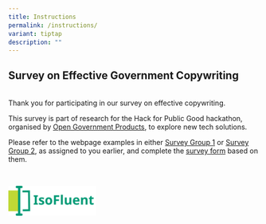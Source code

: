 ```yaml
---
title: Instructions
permalink: /instructions/
variant: tiptap
description: ""
---
```

<h2><strong>Survey on Effective Government Copywriting</strong></h2>
<p>
<br>Thank you for participating in our survey on effective copywriting.</p>
<p>This survey is part of research for the Hack for Public Good hackathon,
organised by <a href="https://www.open.gov.sg/" rel="noopener nofollow" target="_blank">Open Government Products</a>,
to explore new tech solutions.</p>
<p>Please refer to the webpage examples in either <a href="/survey-group-1/example-1a/" rel="noopener nofollow" target="_blank">Survey Group 1</a> or <a href="/survey-group-2/example-1a/" rel="noopener nofollow" target="_blank">Survey Group 2</a>,
as assigned to you earlier, and complete the <a href="form.gov.sg" rel="noopener nofollow" target="_blank">survey form</a> based on them.
<br>
</p>
<p>
<br>
</p>
<div class="isomer-image-wrapper">
<img style="width: 35%;" height="auto" width="100%" alt="IsoFluent" src="/images/IsoFluent.svg">
</div>
<p></p>